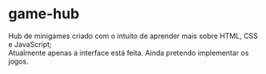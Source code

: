 # game-hub
 Hub de minigames criado com o intuito de aprender mais sobre HTML, CSS e JavaScript;\
 Atualmente apenas a interface está feita. Ainda pretendo implementar os jogos.
